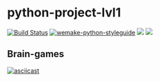 # python-project-lvl1

[![Build Status](https://travis-ci.com/a-yanovskiy/python-project-lvl1.svg?branch=master)](https://travis-ci.com/a-yanovskiy/python-project-lvl1)
[![wemake-python-styleguide](https://img.shields.io/badge/style-wemake-000000.svg)](https://github.com/wemake-services/wemake-python-styleguide)
<a href="https://codeclimate.com/github/codeclimate/codeclimate/maintainability"><img src="https://api.codeclimate.com/v1/badges/a99a88d28ad37a79dbf6/maintainability" /></a>
<a href="https://codeclimate.com/github/codeclimate/codeclimate/test_coverage"><img src="https://api.codeclimate.com/v1/badges/a99a88d28ad37a79dbf6/test_coverage" /></a>

## Brain-games
[![asciicast](https://asciinema.org/a/rlxZ1MjevLY0gSsuOQEiotwBs.svg)](https://asciinema.org/a/rlxZ1MjevLY0gSsuOQEiotwBs)